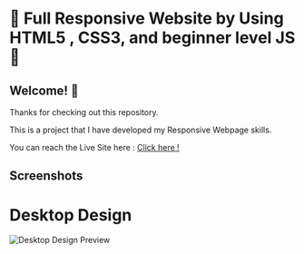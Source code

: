 # 👋 Full Responsive Website by Using HTML5 , CSS3, and beginner level JS 👋


## Welcome! 👋

Thanks for checking out this repository.

This is a project that I have developed my Responsive Webpage skills.

You can reach the Live Site here : [Click here !](https://erenymo.github.io/food-based-website/) 

## Screenshots

# Desktop Design

![Desktop Design Preview](./img/design/design-desktop-1.png)
